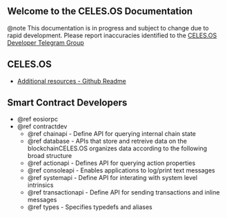 Welcome to the CELES.OS Documentation
-----------------------------------

@note This documentation is in progress and subject to change due to rapid development. Please report inaccuracies identified to the [CELES.OS Developer Telegram Group](https://t.me/joinchat/EaEnSUPktgfoI-XPfMYtcQ)

## CELES.OS
 - [Additional resources - Github Readme](https://github.com/CELESOS/celes#readme)

## Smart Contract Developers
- @ref eosiorpc
- @ref contractdev
	- @ref chainapi - Define API for querying internal chain state
	- @ref database - APIs that store and retreive data on the blockchainCELES.OS organizes data according to the following broad structure
	- @ref actionapi - Defines API for querying action properties
	- @ref consoleapi - Enables applications to log/print text messages
	- @ref systemapi - 	Define API for interating with system level intrinsics
	- @ref transactionapi - Define API for sending transactions and inline messages
	- @ref types - Specifies typedefs and aliases
	
	
